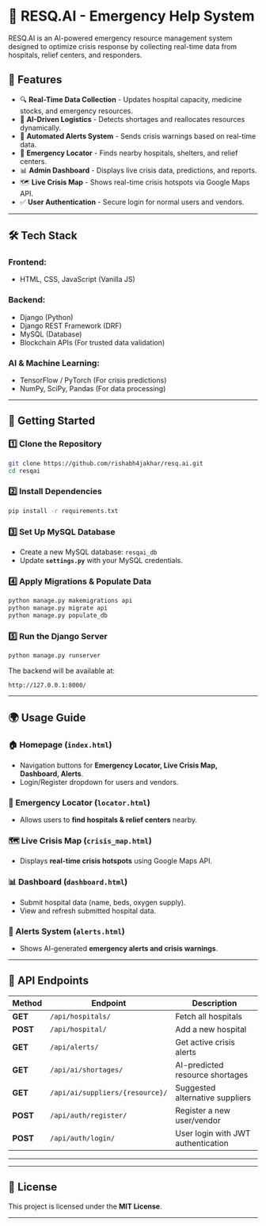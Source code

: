 # 🚀 RESQ.AI - Emergency Help System  

RESQ.AI is an AI-powered emergency resource management system designed to optimize crisis response by collecting real-time data from hospitals, relief centers, and responders.

## 🌟 Features  
- 🔍 **Real-Time Data Collection** - Updates hospital capacity, medicine stocks, and emergency resources.  
- 🤖 **AI-Driven Logistics** - Detects shortages and reallocates resources dynamically.  
- 🔔 **Automated Alerts System** - Sends crisis warnings based on real-time data.  
- 📍 **Emergency Locator** - Finds nearby hospitals, shelters, and relief centers.  
- 📊 **Admin Dashboard** - Displays live crisis data, predictions, and reports.  
- 🗺 **Live Crisis Map** - Shows real-time crisis hotspots via Google Maps API.  
- ✅ **User Authentication** - Secure login for normal users and vendors.  

---

## 🛠️ Tech Stack  
### **Frontend:**  
- HTML, CSS, JavaScript (Vanilla JS)  

### **Backend:**  
- Django (Python)  
- Django REST Framework (DRF)  
- MySQL (Database)  
- Blockchain APIs (For trusted data validation)  

### **AI & Machine Learning:**  
- TensorFlow / PyTorch (For crisis predictions)  
- NumPy, SciPy, Pandas (For data processing)  

---

## 🚀 Getting Started  

### **1️⃣ Clone the Repository**  
```sh
git clone https://github.com/rishabh4jakhar/resq.ai.git
cd resqai
```

### **2️⃣ Install Dependencies**  
```sh
pip install -r requirements.txt
```

### **3️⃣ Set Up MySQL Database**  
- Create a new MySQL database: `resqai_db`  
- Update **`settings.py`** with your MySQL credentials.  

### **4️⃣ Apply Migrations & Populate Data**  
```sh
python manage.py makemigrations api
python manage.py migrate api
python manage.py populate_db
```

### **5️⃣ Run the Django Server**  
```sh
python manage.py runserver
```
The backend will be available at:  
```
http://127.0.0.1:8000/
```

---

## 🌍 Usage Guide  

### **🏠 Homepage (`index.html`)**  
- Navigation buttons for **Emergency Locator, Live Crisis Map, Dashboard, Alerts**.  
- Login/Register dropdown for users and vendors.  

### **📍 Emergency Locator (`locator.html`)**  
- Allows users to **find hospitals & relief centers** nearby.  

### **🗺 Live Crisis Map (`crisis_map.html`)**  
- Displays **real-time crisis hotspots** using Google Maps API.  

### **📊 Dashboard (`dashboard.html`)**  
- Submit hospital data (name, beds, oxygen supply).  
- View and refresh submitted hospital data.  

### **🔔 Alerts System (`alerts.html`)**  
- Shows AI-generated **emergency alerts and crisis warnings**.  

---

## 📡 API Endpoints  

| Method | Endpoint                | Description |
|--------|-------------------------|-------------|
| **GET**  | `/api/hospitals/`       | Fetch all hospitals |
| **POST** | `/api/hospital/`        | Add a new hospital |
| **GET**  | `/api/alerts/`          | Get active crisis alerts |
| **GET**  | `/api/ai/shortages/`    | AI-predicted resource shortages |
| **GET**  | `/api/ai/suppliers/{resource}/` | Suggested alternative suppliers |
| **POST** | `/api/auth/register/`   | Register a new user/vendor |
| **POST** | `/api/auth/login/`      | User login with JWT authentication |

---

---

## 📜 License  
This project is licensed under the **MIT License**.  

---

